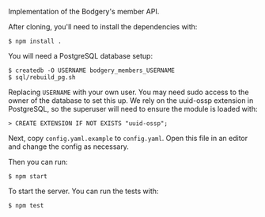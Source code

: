 Implementation of the Bodgery's member API.

After cloning, you'll need to install the dependencies with:

    $ npm install .

You will need a PostgreSQL database setup:

    $ createdb -O USERNAME bodgery_members_USERNAME
    $ sql/rebuild_pg.sh

Replacing `USERNAME` with your own user. You may need sudo access to the 
owner of the database to set this up. We rely on the uuid-ossp extension 
in PostgreSQL, so the superuser will need to ensure the module is loaded 
with:

    > CREATE EXTENSION IF NOT EXISTS "uuid-ossp";

Next, copy `config.yaml.example` to `config.yaml`. Open this file in an 
editor and change the config as necessary.

Then you can run:

    $ npm start

To start the server. You can run the tests with:

    $ npm test

